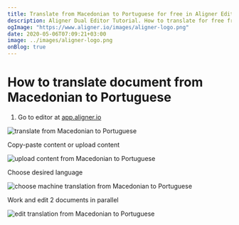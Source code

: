 ```yaml
---
title: Translate from Macedonian to Portuguese for free in Aligner Editor
description: Aligner Dual Editor Tutorial. How to translate for free from Macedonian to Portuguese. Aligner is multilingual document management platform. 
ogImage: "https://www.aligner.io/images/aligner-logo.png"
date: 2020-05-06T07:09:21+03:00
image: ../images/aligner-logo.png
onBlog: true
---
```


# How to translate document from Macedonian to Portuguese

1. Go to editor at [app.aligner.io](https://app.aligner.io "Aligner App web page")

![translate from Macedonian to Portuguese](../aligner-blank-editor.png "translate from Macedonian to Portuguese")

Copy-paste content or upload content

![upload content from Macedonian to Portuguese](../aligner-uploaded-document.png "upload content from Macedonian to Portuguese")

Choose desired language

![choose machine translation from Macedonian to Portuguese](../aligner-language-dropdown.png "choose machine translation from Macedonian to Portuguese")

Work and edit 2 documents in parallel

![edit translation from Macedonian to Portuguese](../aligner-double-sitded-editor.png "edit translation from Macedonian to Portuguese")

